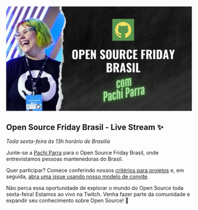 ![](https://raw.githubusercontent.com/githubevents/open-source-friday-brasil/refs/heads/main/admin/stream-assets/Copy%20of%20Copy%20of%20OSF%20Thumbnails.png)

## Open Source Friday Brasil - Live Stream ✨
_Toda sexta-feira às 13h horário de Brasilia_

Junte-se a [Pachi Parra](https://www.linkedin.com/in/pachicodes/) para o  Open Source Friday Brasil, onde entrevistamos pessoas mantenedoras do Brasil.

Quer participar? Comece conferindo nossos [critérios para projetos](https://github.com/githubevents/open-source-friday-brasil/blob/main/admin/criterios-projeto.md) e, em seguida, [abra uma issue usando nosso modelo de convite](https://github.com/githubevents/open-source-friday-brasil/issues/new?template=brasil.yml&assignees=pachicodes).

Não perca essa oportunidade de explorar o mundo do Open Source toda sexta-feira! Estamos ao vivo na Twitch.
Venha fazer parte da comunidade e expandir seu conhecimento sobre Open Source! 🚀


